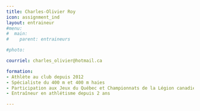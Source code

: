 ```yaml
---
title: Charles-Olivier Roy
icon: assignment_ind
layout: entraineur
#menu:
#  main:
#    parent: entraineurs

#photo:

courriel: charles_olivier@hotmail.ca

formation:
- Athlète au club depuis 2012
- Spécialiste du 400 m et 400 m haies
- Participation aux Jeux du Québec et Championnats de la Légion canadienne
- Entraîneur en athlétisme depuis 2 ans

---
```

